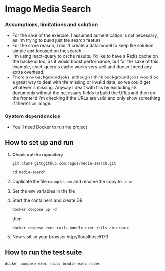 # Imago Media Search

### Assumptions, limitations and solution

* For the sake of the exercise, I assumed authentication is not necessary, as I'm trying to build just the search feature
* For the same reason, I didn't create a data model to keep the solution simple and focused on the search.
* I'm using react-query to cache results. I'd like to have a Redis cache on the backend too, as it would boost performance, but for the sake of this example, react-query's cache works very well and doesn't need any extra overhead.
* There's no background jobs, although I think background jobs would be a great way to deal with the missing or invalid data, so we could get whatever is missing. Anyway I dealt with this by excluding ES documents without the necessary fields to build the URLs and then on the frontend I'm checking if the URLs are valid and only show something if there's an image.

### System dependencies

* You'll need Docker to run the project


## How to set up and run
1. Check out the repository

    ```
    git clone git@github.com:rpgos/media-search.git
    ```

    ```
    cd media-search
    ```

2. Duplicate the file `example.env` and rename the copy to `.env`
3. Set the env variables in the file

4. Start the containers and create DB

    ```
    docker compose up -d
    ```
    then
    ```
    docker compose exec rails bundle exec rails db:create
    ```

5. Now visit on your browser http://localhost:5173


## How to run the test suite

```
docker compose exec rails bundle exec rspec
```
